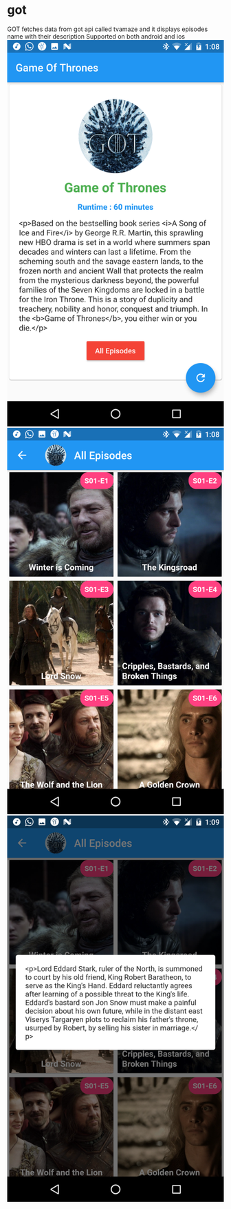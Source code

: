 # got

GOT fetches data from got api called tvamaze and it displays episodes name with their description
Supported on both android and ios
![](got1.png)
![](got2.png)
![](got3.png)
